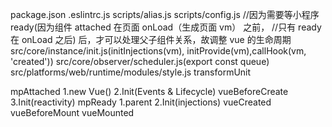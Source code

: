 package.json
.eslintrc.js
scripts/alias.js
scripts/config.js
//因为需要等小程序 ready(因为组件 attached 在页面 onLoad（生成页面 vm） 之前，
//只有 ready 在 onLoad 之后) 后，才可以处理父子组件关系，故调整 vue 的生命周期
src/core/instance/init.js(initInjections(vm), initProvide(vm),callHook(vm, 'created'))
src/core/observer/scheduler.js(export const queue)
src/platforms/web/runtime/modules/style.js transformUnit

mpAttached
    1.new Vue()
    2.Init(Events & Lifecycle)
        vueBeforeCreate
    3.Init(reactivity)
mpReady
    1.parent
    2.Init(injections)
        vueCreated
        vueBeforeMount
        vueMounted
    
    
    

